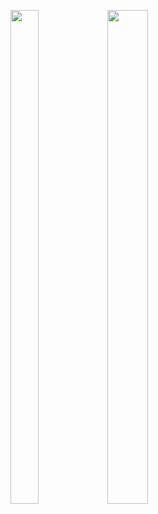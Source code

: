 <p float="center>
          
<img src="https://user-images.githubusercontent.com/113609040/210040596-19a974e5-a1c9-4da7-a54e-a68404ed17e0.png" width=22% height=35%>

<img src="https://user-images.githubusercontent.com/113609040/210040744-34fc836f-8e7d-46eb-ae36-b5b0de6b33aa.png" width=30% height=45%>

<img src="https://user-images.githubusercontent.com/113609040/210042216-29b99686-e7bc-47ef-94f0-f9f8116f2e59.png" width=36% height=45%>
                                                                                                                 
</p>    
